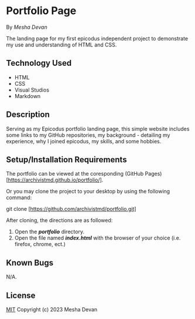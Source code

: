 # Portfolio Page
By _Mesha Devan_

The landing page for my first epicodus independent project to demonstrate my use and understanding of HTML and CSS. 

## Technology Used
* HTML
* CSS
* Visual Studios
* Markdown

## Description

Serving as my Epicodus portfolio landing page, this simple website includes some links to my GitHub repositories, my background - detailing my experience, why I joined epicodus, my skills, and some hobbies.

## Setup/Installation Requirements

The portfolio can be viewed at the coresponding (GitHub Pages)[https://archivistmd.github.io/portfolio/].

Or you may clone the project to your desktop by using the following command:

git clone [https://github.com/archivistmd/portfolio.git]

After cloning, the directions are as followed:

1. Open the ***portfolio*** directory.
2. Open the file named ***index.html*** with the browser of your choice (i.e. firefox, chrome, ect.)

## Known Bugs

N/A.

## License
[MIT](https://opensource.org/licenses/MIT)
Copyright (c) 2023 Mesha Devan